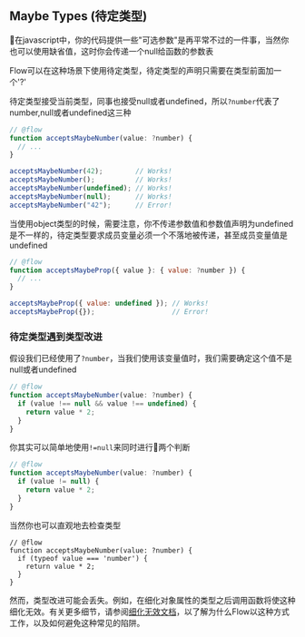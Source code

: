 ## Maybe Types (待定类型)

在javascript中，你的代码提供一些"可选参数"是再平常不过的一件事，当然你也可以使用缺省值，这时你会传递一个null给函数的参数表

Flow可以在这种场景下使用待定类型，待定类型的声明只需要在类型前面加一个'?'

待定类型接受当前类型，同事也接受null或者undefined，所以`?number`代表了number,null或者undefined这三种

```javascript
// @flow
function acceptsMaybeNumber(value: ?number) {
  // ...
}

acceptsMaybeNumber(42);        // Works!
acceptsMaybeNumber();          // Works!
acceptsMaybeNumber(undefined); // Works!
acceptsMaybeNumber(null);      // Works!
acceptsMaybeNumber("42");      // Error!
```

当使用object类型的时候，需要注意，你不传递参数值和参数值声明为undefined是不一样的，待定类型要求成员变量必须一个不落地被传递，甚至成员变量值是undefined

```javascript
// @flow
function acceptsMaybeProp({ value }: { value: ?number }) {
  // ...
}

acceptsMaybeProp({ value: undefined }); // Works!
acceptsMaybeProp({});                   // Error!

```

### 待定类型遇到类型改进

假设我们已经使用了`?number`，当我们使用该变量值时，我们需要确定这个值不是null或者undefined

```javascript
// @flow
function acceptsMaybeNumber(value: ?number) {
  if (value !== null && value !== undefined) {
    return value * 2;
  }
}
```

你其实可以简单地使用`!=null`来同时进行两个判断

```javascript
// @flow
function acceptsMaybeNumber(value: ?number) {
  if (value != null) {
    return value * 2;
  }
}
```

当然你也可以直观地去检查类型

```javascipt
// @flow
function acceptsMaybeNumber(value: ?number) {
  if (typeof value === 'number') {
    return value * 2;
  }
}
```

然而，类型改进可能会丢失。例如，在细化对象属性的类型之后调用函数将使这种细化无效。有关更多细节，请参阅[细化无效文档](https://flow.org/en/docs/lang/refinements/#toc-refinement-invalidations)，以了解为什么Flow以这种方式工作，以及如何避免这种常见的陷阱。

